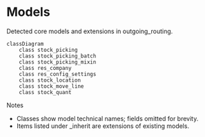 # Models

Detected core models and extensions in outgoing_routing.

```mermaid
classDiagram
    class stock_picking
    class stock_picking_batch
    class stock_picking_mixin
    class res_company
    class res_config_settings
    class stock_location
    class stock_move_line
    class stock_quant
```

Notes
- Classes show model technical names; fields omitted for brevity.
- Items listed under _inherit are extensions of existing models.
